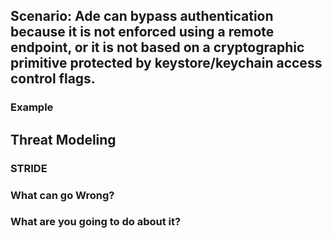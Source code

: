## Scenario: Ade can bypass authentication because it is not enforced using a remote endpoint, or it is not based on a cryptographic primitive protected by keystore/keychain access control flags.

### Example

## Threat Modeling

### STRIDE

### What can go Wrong?

### What are you going to do about it?